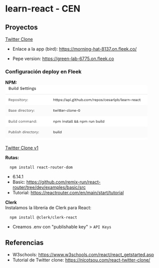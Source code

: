 # learn-react - CEN

## Proyectos

[Twitter Clone](./twitter-clone-0)

- Enlace a la app (bird): https://morning-hat-8137.on.fleek.co/

- Pepe version: https://green-lab-6775.on.fleek.co

### Configuración deploy en Fleek
**NPM:**
<br>
![Deploy NPM](deploy-npm.png)

[Twitter Clone v1](./twitter-clone-1/)

**Rutas:**
<br>
```
  npm install react-router-dom
```
- 6.14.1
- Basic: https://github.com/remix-run/react-router/tree/dev/examples/basic/src
- Tutorial: https://reactrouter.com/en/main/start/tutorial

**Clerk**
<br>
Instalamos la librería de Clerk para React:
```
  npm install @clerk/clerk-react
```
- Creamos .env con "publishable key" > `API Keys`

## Referencias

- W3schools: https://www.w3schools.com/react/react_getstarted.asp
- Tutorial de Twitter clone: https://nicotsou.com/react-twitter-clone/
